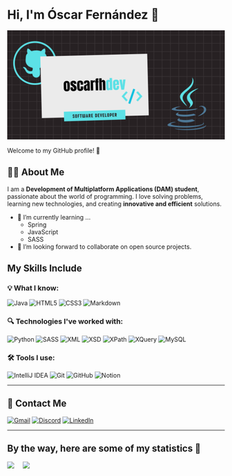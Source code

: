 # Hi, I'm Óscar Fernández 👋  

![My Banner](https://github.com/oscarfhdev/oscarfhdev/blob/main/banner_oscarfhdev.png?raw=true)  

Welcome to my GitHub profile! 🚀  

## 👨‍💻 About Me  
I am a **Development of Multiplatform Applications (DAM) student**, passionate about the world of programming.
I love solving problems, learning new technologies, and creating **innovative and efficient** solutions.

- 🌱 I’m currently learning ...
  - Spring
  - JavaScript
  - SASS
- 👯 I’m looking forward to collaborate on open source projects.

## My Skills Include

### 💡 What I know:  
![Java](https://img.shields.io/badge/Java-ED8B00?style=for-the-badge&logo=openjdk&logoColor=white)
![HTML5](https://img.shields.io/badge/HTML5-E34F26?style=for-the-badge&logo=html5&logoColor=white)
![CSS3](https://img.shields.io/badge/CSS3-1572B6?style=for-the-badge&logo=css3&logoColor=white)
![Markdown](https://img.shields.io/badge/Markdown-000000?style=for-the-badge&logo=markdown&logoColor=white)  

### 🔍 Technologies I've worked with:  
![Python](https://img.shields.io/badge/Python-3776AB?style=for-the-badge&logo=python&logoColor=white)
![SASS](https://img.shields.io/badge/SASS-CC6699?style=for-the-badge&logo=sass&logoColor=white)
![XML](https://img.shields.io/badge/XML-FF6600?style=for-the-badge&logo=xml&logoColor=white)
![XSD](https://img.shields.io/badge/XSD-00599C?style=for-the-badge&logo=xsd&logoColor=white)
![XPath](https://img.shields.io/badge/XPath-CC0000?style=for-the-badge&logo=xpath&logoColor=white)
![XQuery](https://img.shields.io/badge/XQuery-7D4698?style=for-the-badge&logo=xquery&logoColor=white)
![MySQL](https://img.shields.io/badge/MySQL-4479A1?style=for-the-badge&logo=mysql&logoColor=white
)


### 🛠 Tools I use:  
![IntelliJ IDEA](https://img.shields.io/badge/IntelliJ_IDEA-000000?style=for-the-badge&logo=intellij-idea&logoColor=blue)
![Git](https://img.shields.io/badge/Git-F05032?style=for-the-badge&logo=git&logoColor=white)
![GitHub](https://img.shields.io/badge/GitHub-181717?style=for-the-badge&logo=github&logoColor=white)
![Notion](https://img.shields.io/badge/Notion-000000?style=for-the-badge&logo=notion&logoColor=white)  

---

## 📩 Contact Me  
[![Gmail](https://img.shields.io/badge/oscarfh.dev@gmail.com-D14836?style=for-the-badge&logo=gmail&logoColor=white)](mailto:oscarfh.dev@gmail.com)
[![Discord](https://img.shields.io/badge/Discord-5865F2?style=for-the-badge&logo=discord&logoColor=white)](https://discord.com/users/408188255159189517)
[![LinkedIn](https://img.shields.io/badge/LinkedIn-0A66C2?style=for-the-badge&logo=linkedin&logoColor=white)](https://www.linkedin.com/in/%C3%B3scar-fern%C3%A1ndez-hern%C3%A1ndez-7a6069351?lipi=urn%3Ali%3Apage%3Ad_flagship3_profile_view_base_contact_details%3B%2B9mELkjwStyelFY2eZdamg%3D%3D)

---

## By the way, here are some of my statistics 🚀
<div style="display: flex;">
  <img src="https://github-readme-stats.vercel.app/api?username=oscarfhdev&show_icons=true&count_private=true&include_all_commits=true&theme=transparent" />
  &nbsp;&nbsp;&nbsp;&nbsp;&nbsp;
  <img src="https://github-readme-stats.vercel.app/api/top-langs/?username=oscarfhdev&theme=transparent&layout=compact" />
</div>

